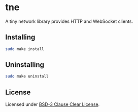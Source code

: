 # tne
A tiny network library provides HTTP and WebSocket clients.

## Installing
```sh
sudo make install
```

## Uninstalling
```sh
sudo make uninstall
```

## License
Licensed under [BSD-3 Clause Clear License](./LICENSE).
